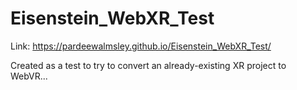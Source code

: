 # Eisenstein_WebXR_Test

Link: https://pardeewalmsley.github.io/Eisenstein_WebXR_Test/

Created as a test to try to convert an already-existing XR project to WebVR...
